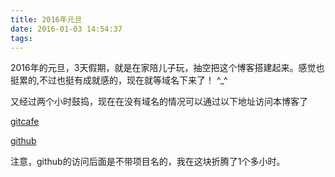 ```yaml
---
title: 2016年元旦
date: 2016-01-03 14:54:37
tags:
---
```


2016年的元旦，3天假期，就是在家陪儿子玩，抽空把这个博客搭建起来。感觉也挺累的,不过也挺有成就感的，现在就等域名下来了！ ^_^

又经过两个小时鼓捣，现在在没有域名的情况可以通过以下地址访问本博客了

[gitcafe](http://liveup.gitcafe.io/)

[github](http://iamlibo.github.io/)

注意，github的访问后面是不带项目名的，我在这块折腾了1个多小时。

